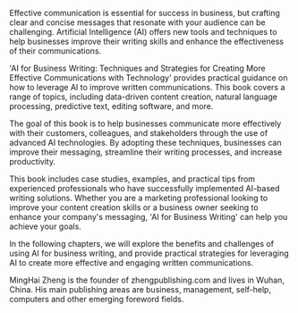 
Effective communication is essential for success in business, but crafting clear and concise messages that resonate with your audience can be challenging. Artificial Intelligence (AI) offers new tools and techniques to help businesses improve their writing skills and enhance the effectiveness of their communications.

'AI for Business Writing: Techniques and Strategies for Creating More Effective Communications with Technology' provides practical guidance on how to leverage AI to improve written communications. This book covers a range of topics, including data-driven content creation, natural language processing, predictive text, editing software, and more.

The goal of this book is to help businesses communicate more effectively with their customers, colleagues, and stakeholders through the use of advanced AI technologies. By adopting these techniques, businesses can improve their messaging, streamline their writing processes, and increase productivity.

This book includes case studies, examples, and practical tips from experienced professionals who have successfully implemented AI-based writing solutions. Whether you are a marketing professional looking to improve your content creation skills or a business owner seeking to enhance your company's messaging, 'AI for Business Writing' can help you achieve your goals.

In the following chapters, we will explore the benefits and challenges of using AI for business writing, and provide practical strategies for leveraging AI to create more effective and engaging written communications.

MingHai Zheng is the founder of zhengpublishing.com and lives in Wuhan, China. His main publishing areas are business, management, self-help, computers and other emerging foreword fields.
